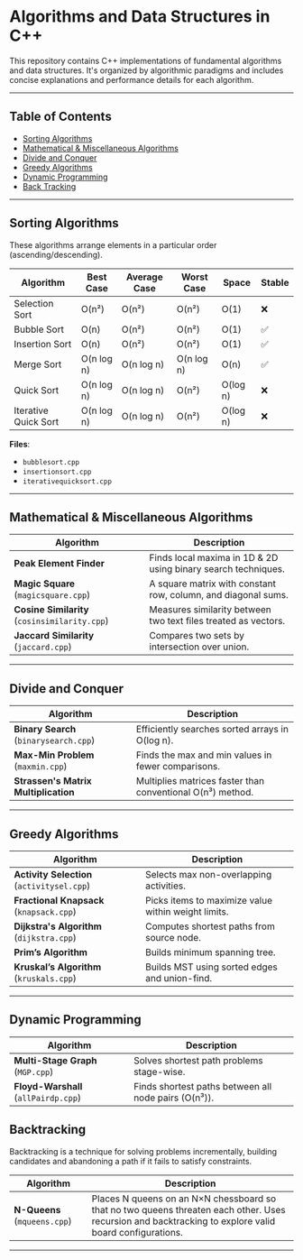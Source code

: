 # Algorithms and Data Structures in C++

This repository contains C++ implementations of fundamental algorithms and data structures. It's organized by algorithmic paradigms and includes concise explanations and performance details for each algorithm.

---

##  Table of Contents

- [Sorting Algorithms](#sorting-algorithms)
- [Mathematical & Miscellaneous Algorithms](#mathematical--miscellaneous-algorithms)
- [Divide and Conquer](#divide-and-conquer)
- [Greedy Algorithms](#greedy-algorithms)
- [Dynamic Programming](#dynamic-programming)
- [Back Tracking](#back-tracking)

---

##  Sorting Algorithms

These algorithms arrange elements in a particular order (ascending/descending).

| Algorithm             | Best Case   | Average Case | Worst Case   | Space       | Stable |
|----------------------|-------------|--------------|--------------|-------------|--------|
| Selection Sort       | O(n²)       | O(n²)        | O(n²)        | O(1)        | ❌     |
| Bubble Sort          | O(n)        | O(n²)        | O(n²)        | O(1)        | ✅     |
| Insertion Sort       | O(n)        | O(n²)        | O(n²)        | O(1)        | ✅     |
| Merge Sort           | O(n log n)  | O(n log n)   | O(n log n)   | O(n)        | ✅     |
| Quick Sort           | O(n log n)  | O(n log n)   | O(n²)        | O(log n)    | ❌     |
| Iterative Quick Sort | O(n log n)  | O(n log n)   | O(n²)        | O(log n)    | ❌     |

**Files**:
- `bubblesort.cpp`
- `insertionsort.cpp`
- `iterativequicksort.cpp`

---

##  Mathematical & Miscellaneous Algorithms

| Algorithm               | Description |
|-------------------------|-------------|
| **Peak Element Finder** | Finds local maxima in 1D & 2D using binary search techniques. |
| **Magic Square** (`magicsquare.cpp`) | A square matrix with constant row, column, and diagonal sums. |
| **Cosine Similarity** (`cosinsimilarity.cpp`) | Measures similarity between two text files treated as vectors. |
| **Jaccard Similarity** (`jaccard.cpp`) | Compares two sets by intersection over union. |

---

##  Divide and Conquer

| Algorithm | Description |
|----------|-------------|
| **Binary Search** (`binarysearch.cpp`) | Efficiently searches sorted arrays in O(log n). |
| **Max-Min Problem** (`maxmin.cpp`) | Finds the max and min values in fewer comparisons. |
| **Strassen's Matrix Multiplication** | Multiplies matrices faster than conventional O(n³) method. |

---

##  Greedy Algorithms

| Algorithm | Description |
|----------|-------------|
| **Activity Selection** (`activitysel.cpp`) | Selects max non-overlapping activities. |
| **Fractional Knapsack** (`knapsack.cpp`) | Picks items to maximize value within weight limits. |
| **Dijkstra's Algorithm** (`dijkstra.cpp`) | Computes shortest paths from source node. |
| **Prim’s Algorithm** | Builds minimum spanning tree. |
| **Kruskal’s Algorithm** (`kruskals.cpp`) | Builds MST using sorted edges and union-find. |

---

##  Dynamic Programming

| Algorithm | Description |
|----------|-------------|
| **Multi-Stage Graph** (`MGP.cpp`) | Solves shortest path problems stage-wise. |
| **Floyd-Warshall** (`allPairdp.cpp`) | Finds shortest paths between all node pairs (O(n³)). |

##  Backtracking

Backtracking is a technique for solving problems incrementally, building candidates and abandoning a path if it fails to satisfy constraints.

| Algorithm   | Description |
|-------------|-------------|
| **N-Queens** (`mqueens.cpp`) | Places N queens on an N×N chessboard so that no two queens threaten each other. Uses recursion and backtracking to explore valid board configurations. |

---


